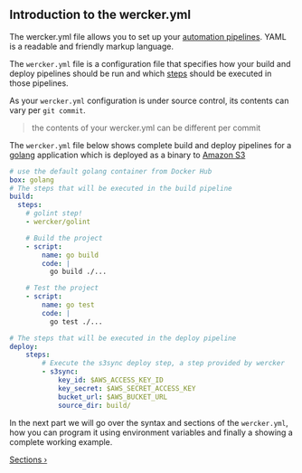 ## Introduction to the wercker.yml

The wercker.yml file allows you to set up your [automation
pipelines](/learn/pipelines/01_introduction.html). YAML is a readable
and friendly markup language.

The `wercker.yml` file is a configuration
file that specifies how your build and deploy pipelines
should be run and which [steps](/learn/steps/01_introduction.html)
should be executed in those pipelines.

As your `wercker.yml` configuration is under source control, its contents
can vary per `git commit`.

> the contents of your wercker.yml can be different per commit

The `wercker.yml` file below shows complete build and deploy pipelines
for a [golang](http://golang.org) application which is deployed as a binary to [Amazon
S3](http://aws.amazon.com/s3/)

```yaml
# use the default golang container from Docker Hub
box: golang
# The steps that will be executed in the build pipeline
build:
  steps:
    # golint step!
    - wercker/golint

    # Build the project
    - script:
        name: go build
        code: |
          go build ./...

    # Test the project
    - script:
        name: go test
        code: |
          go test ./...

# The steps that will be executed in the deploy pipeline
deploy:
    steps:
        # Execute the s3sync deploy step, a step provided by wercker
        - s3sync:
            key_id: $AWS_ACCESS_KEY_ID
            key_secret: $AWS_SECRET_ACCESS_KEY
            bucket_url: $AWS_BUCKET_URL
            source_dir: build/
```

In the next part we will go over the syntax and sections of the
`wercker.yml`, how you can program it using environment variables and
finally a showing a complete working example.

[Sections &rsaquo;](/learn/wercker-yml/02_sections.html "nav next yml")
